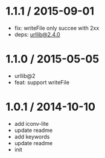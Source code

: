 
1.1.1 / 2015-09-01 
==================

  * fix: writeFile only succee with 2xx
  * deps: urllib@2.4.0

1.1.0 / 2015-05-05
==================

  * urllib@2
  * feat: support writeFile

1.0.1 / 2014-10-10
==================

  * add iconv-lite
  * update readme
  * add keywords
  * update readme
  * init
